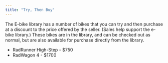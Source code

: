 ```yaml
---
title: "Try, Then Buy"
---
```


The E-bike library has a number of bikes that you can try and then purchase at
a discount to the price offered by the seller. (Sales help support the e-bike
library.) These bikes are in the library, and can be checked out as normal,
but are also available for purchase directly from the library.

* RadRunner High-Step - $750
* RadWagon 4 - $1700
